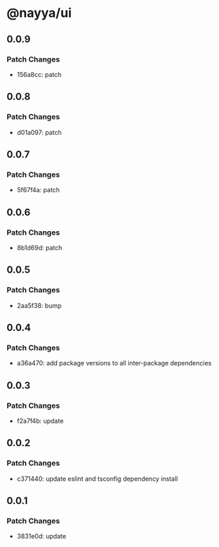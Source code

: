 # @nayya/ui

## 0.0.9

### Patch Changes

- 156a8cc: patch

## 0.0.8

### Patch Changes

- d01a097: patch

## 0.0.7

### Patch Changes

- 5f67f4a: patch

## 0.0.6

### Patch Changes

- 8b1d69d: patch

## 0.0.5

### Patch Changes

- 2aa5f38: bump

## 0.0.4

### Patch Changes

- a36a470: add package versions to all inter-package dependencies

## 0.0.3

### Patch Changes

- f2a7f4b: update

## 0.0.2

### Patch Changes

- c371440: update eslint and tsconfig dependency install

## 0.0.1

### Patch Changes

- 3831e0d: update
